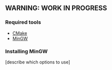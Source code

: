 ## WARNING: WORK IN PROGRESS

### Required tools

* [CMake](http://www.cmake.org/)
* [MinGW](http://sourceforge.net/projects/mingw/files/Installer/mingw-get-inst/)

### Installing MinGW

[describe which options to use]